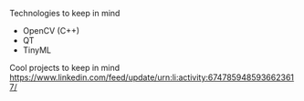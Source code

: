 Technologies to keep in mind

- OpenCV (C++)
- QT
- TinyML

Cool projects to keep in mind
https://www.linkedin.com/feed/update/urn:li:activity:6747859485936623617/
